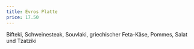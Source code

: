 ```yaml
---
title: Evros Platte
price: 17.50
---
```


Bifteki, Schweinesteak, Souvlaki, griechischer Feta-Käse, Pommes, Salat und Tzatziki
